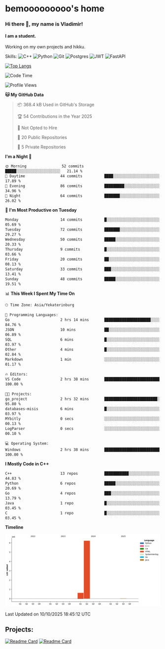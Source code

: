 # bemooooooooo's home
### Hi there 👋, my name is Vladimir!
#### I am a student.
Working on my own projects and hikku.

Skills: ![C++](https://img.shields.io/badge/c++-%2300599C.svg?style=for-the-badge&logo=c%2B%2B&logoColor=white) ![Python](https://img.shields.io/badge/python-3670A0?style=for-the-badge&logo=python&logoColor=ffdd54) ![Git](https://img.shields.io/badge/git-%23F05033.svg?style=for-the-badge&logo=git&logoColor=white) ![Postgres](https://img.shields.io/badge/postgres-%23316192.svg?style=for-the-badge&logo=postgresql&logoColor=white) ![JWT](https://img.shields.io/badge/JWT-black?style=for-the-badge&logo=JSON%20web%20tokens) ![FastAPI](https://img.shields.io/badge/FastAPI-005571?style=for-the-badge&logo=fastapi)
<!--![GitHub streak stats](https://streak-stats.demolab.com/?user=bemooooooooo)-->

[![Top Langs](https://github-readme-stats.vercel.app/api/top-langs/?username=bemooooooooo)](https://github.com/anuraghazra/github-readme-stats)

<!--START_SECTION:waka-->
![Code Time](http://img.shields.io/badge/Code%20Time-98%20hrs%2020%20mins-blue)

![Profile Views](http://img.shields.io/badge/Profile%20Views-0-blue)

**🐱 My GitHub Data** 

> 📦 368.4 kB Used in GitHub's Storage 
 > 
> 🏆 54 Contributions in the Year 2025
 > 
> 🚫 Not Opted to Hire
 > 
> 📜 20 Public Repositories 
 > 
> 🔑 5 Private Repositories 
 > 
**I'm a Night 🦉** 

```text
🌞 Morning                52 commits          █████░░░░░░░░░░░░░░░░░░░░   21.14 % 
🌆 Daytime                44 commits          ████░░░░░░░░░░░░░░░░░░░░░   17.89 % 
🌃 Evening                86 commits          █████████░░░░░░░░░░░░░░░░   34.96 % 
🌙 Night                  64 commits          ███████░░░░░░░░░░░░░░░░░░   26.02 % 
```
📅 **I'm Most Productive on Tuesday** 

```text
Monday                   14 commits          █░░░░░░░░░░░░░░░░░░░░░░░░   05.69 % 
Tuesday                  72 commits          ███████░░░░░░░░░░░░░░░░░░   29.27 % 
Wednesday                50 commits          █████░░░░░░░░░░░░░░░░░░░░   20.33 % 
Thursday                 9 commits           █░░░░░░░░░░░░░░░░░░░░░░░░   03.66 % 
Friday                   20 commits          ██░░░░░░░░░░░░░░░░░░░░░░░   08.13 % 
Saturday                 33 commits          ███░░░░░░░░░░░░░░░░░░░░░░   13.41 % 
Sunday                   48 commits          █████░░░░░░░░░░░░░░░░░░░░   19.51 % 
```


📊 **This Week I Spent My Time On** 

```text
🕑︎ Time Zone: Asia/Yekaterinburg

💬 Programming Languages: 
Go                       2 hrs 14 mins       █████████████████████░░░░   84.76 % 
JSON                     10 mins             ██░░░░░░░░░░░░░░░░░░░░░░░   06.89 % 
SQL                      6 mins              █░░░░░░░░░░░░░░░░░░░░░░░░   03.97 % 
Other                    4 mins              █░░░░░░░░░░░░░░░░░░░░░░░░   02.84 % 
Markdown                 1 min               ░░░░░░░░░░░░░░░░░░░░░░░░░   01.17 % 

🔥 Editors: 
VS Code                  2 hrs 38 mins       █████████████████████████   100.00 % 

🐱‍💻 Projects: 
go_project               2 hrs 32 mins       ████████████████████████░   95.80 % 
databases-misis          6 mins              █░░░░░░░░░░░░░░░░░░░░░░░░   03.97 % 
MYbitly                  0 secs              ░░░░░░░░░░░░░░░░░░░░░░░░░   00.13 % 
LogParser                0 secs              ░░░░░░░░░░░░░░░░░░░░░░░░░   00.10 % 

💻 Operating System: 
Windows                  2 hrs 38 mins       █████████████████████████   100.00 % 
```

**I Mostly Code in C++** 

```text
C++                      13 repos            ███████████░░░░░░░░░░░░░░   44.83 % 
Python                   6 repos             █████░░░░░░░░░░░░░░░░░░░░   20.69 % 
Go                       4 repos             ███░░░░░░░░░░░░░░░░░░░░░░   13.79 % 
Java                     1 repo              █░░░░░░░░░░░░░░░░░░░░░░░░   03.45 % 
C                        1 repo              █░░░░░░░░░░░░░░░░░░░░░░░░   03.45 % 
```



**Timeline**

![Lines of Code chart](https://raw.githubusercontent.com/bemooooooooo/bemooooooooo/main/assets/bar_graph.png)


 Last Updated on 10/10/2025 18:45:12 UTC
<!--END_SECTION:waka-->

## Projects:
[![Readme Card](https://github-readme-stats.vercel.app/api/pin/?username=bemooooooooo&repo=Gui-for-DataBase)](https://github.com/bemooooooooo/Gui-for-DataBase) [![Readme Card](https://github-readme-stats.vercel.app/api/pin/?username=bemooooooooo&repo=FileService)](https://github.com/bemooooooooo/FileService)
